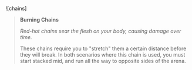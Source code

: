 ![chains]

> **Burning Chains**
>
> *Red-hot chains sear the flesh on your body, causing damage over time.*
>
> These chains require you to "stretch" them a certain distance before they will
> break. In both scenarios where this chain is used, you must start stacked
> mid, and run all the way to opposite sides of the arena.
